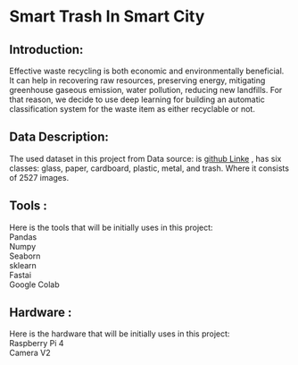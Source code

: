 # Smart Trash In Smart City

 ## Introduction:

Effective waste recycling is both economic and environmentally beneficial. It can help in recovering raw resources, preserving energy, mitigating greenhouse gaseous emission, water pollution, reducing new landfills. For that reason, we decide to use deep learning for building an automatic classification system for the waste item as either recyclable or not.

## Data Description:

The used dataset in this project from Data source: is [github Linke](https://github.com/MostefaBen/Trash-classification) , has six classes: glass, paper, cardboard, plastic, metal, and trash. Where it consists of 2527 images.

## Tools :

Here is the tools that will be initially uses in this project: </br>
Pandas  </br>
Numpy   </br>
Seaborn  </br>
sklearn  </br>
Fastai  </br>
Google Colab   </br>

## Hardware :  </br>

Here is the hardware that will be initially uses in this project:  </br>
Raspberry Pi 4  </br>
Camera V2  </br>




